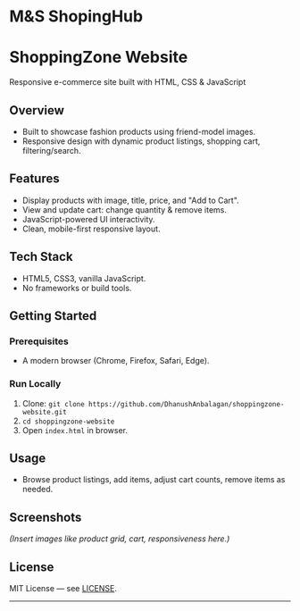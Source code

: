 # M&S ShopingHub
# ShoppingZone Website

Responsive e-commerce site built with HTML, CSS & JavaScript

## Overview
- Built to showcase fashion products using friend-model images.
- Responsive design with dynamic product listings, shopping cart, filtering/search.

## Features
- Display products with image, title, price, and "Add to Cart".
- View and update cart: change quantity & remove items.
- JavaScript-powered UI interactivity.
- Clean, mobile-first responsive layout.

## Tech Stack
- HTML5, CSS3, vanilla JavaScript.
- No frameworks or build tools.

## Getting Started
### Prerequisites
- A modern browser (Chrome, Firefox, Safari, Edge).

### Run Locally
1. Clone: `git clone https://github.com/DhanushAnbalagan/shoppingzone-website.git`
2. `cd shoppingzone-website`
3. Open `index.html` in browser.

## Usage
- Browse product listings, add items, adjust cart counts, remove items as needed.

## Screenshots
*(Insert images like product grid, cart, responsiveness here.)*

## License
MIT License — see [LICENSE](LICENSE).

----
